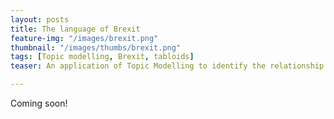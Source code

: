 ```yaml
---
layout: posts
title: The language of Brexit
feature-img: "/images/brexit.png"
thumbnail: "/images/thumbs/brexit.png"
tags: [Topic modelling, Brexit, tabloids]
teaser: An application of Topic Modelling to identify the relationship between topics in British tabloids and those on the twitter 

---
```



Coming soon!


